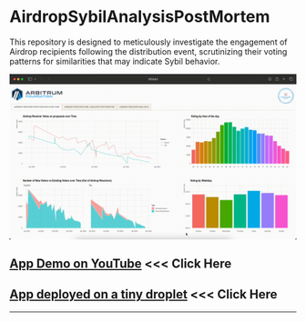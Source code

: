 # AirdropSybilAnalysisPostMortem
This repository is designed to meticulously investigate the engagement of Airdrop recipients following the distribution event, scrutinizing their voting patterns for similarities that may indicate Sybil behavior.

<img src="www/DashDemo.gif" align="center"/>

## [App Demo on YouTube](https://www.youtube.com/watch?v=KclTVfbq9NY) <<< Click Here

## [App deployed on a tiny droplet](http://143.198.234.235:4569) <<< Click Here

<hr>

